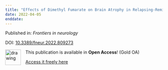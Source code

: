 ```yaml
---
title: "Effects of Dimethyl Fumarate on Brain Atrophy in Relapsing-Remitting Multiple Sclerosis: Pooled Analysis Phase 3 DEFINE and CONFIRM Studies."
date: 2022-04-05
enddate:
---
```


Published in: *Frontiers in neurology*

DOI: [10.3389/fneur.2022.809273](https://doi.org/10.3389/fneur.2022.809273)

<img src="https://upload.wikimedia.org/wikipedia/commons/thumb/7/77/Open_Access_logo_PLoS_transparent.svg/800px-Open_Access_logo_PLoS_transparent.svg.png" alt="drawing" width="50" align="left"/> &nbsp;&nbsp;&nbsp;This publication is available in **Open Access**! (Gold OA)

&nbsp;&nbsp;&nbsp;[Access it freely here](https://www.frontiersin.org/articles/10.3389/fneur.2022.809273/pdf
)

